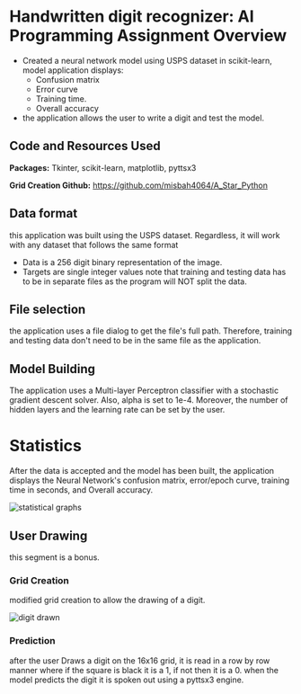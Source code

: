 
# Handwritten digit recognizer: AI Programming Assignment Overview

- Created a neural network model using USPS dataset in scikit-learn, model application displays:
  - Confusion matrix 
  - Error curve
  - Training time.  
  - Overall accuracy
- the application allows the user to write a digit and test the model. 

## Code and Resources Used

**Packages:** Tkinter, scikit-learn, matplotlib, pyttsx3

**Grid Creation Github:** https://github.com/misbah4064/A_Star_Python  



## Data format 
this application was built using the USPS dataset. Regardless, it will work with any dataset that follows the same format
- Data is a 256 digit binary representation of the image.
- Targets are single integer values 
note that training and testing data has to be in separate files as the program will NOT split the data.
## File selection

the application uses a file dialog to get the file's full path. Therefore, training and testing data don't need to be in the same file as the application.


## Model Building
The application uses a Multi-layer Perceptron classifier with a stochastic gradient descent solver. Also, alpha is set to 1e-4. Moreover, the number of hidden layers and the learning rate can be set by the user.

# Statistics
After the data is accepted and the model has been built, the application displays the Neural Network's confusion matrix, error/epoch curve, training time in seconds, and Overall accuracy.


![statistical graphs](https://i.imgur.com/my3smVj.png)

## User Drawing

this segment is a bonus.

### Grid Creation

modified grid creation to allow the drawing of a digit.

![digit drawn](https://i.imgur.com/FhxmomB.png)

### Prediction 
after the user Draws a digit on the 16x16 grid, it is read in a row by row manner where if the square is black it is a 1, if not then it is a 0. when the model predicts the digit it is spoken out using a pyttsx3 engine.


